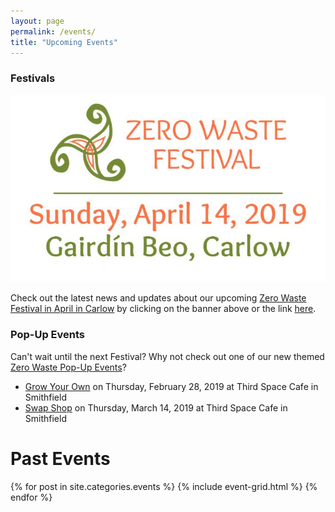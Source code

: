 ```yaml
---
layout: page
permalink: /events/
title: "Upcoming Events"
---
```


### Festivals

[<picture> <source media="(min-width: 650px)" srcset="/images/events/2019-04-festival/carlow-zero-waste-festival-logo-wide.jpg"> <img src="/images/events/2019-04-festival/carlow-zero-waste-festival-logo-long.jpg" alt="Zero Waste Festival Carlow 2019" style="width:auto;"> </picture>](/2019-04-festival)

Check out the latest news and updates about our upcoming [Zero Waste Festival in April in Carlow](/2019-04-festival) by clicking on the banner above or the link [here](/2019-04-festival). 


### Pop-Up Events

Can't wait until the next Festival? Why not check out one of our new themed [Zero Waste Pop-Up Events](/pop-up)?

- [Grow Your Own](/pop-up/first-pop-up-event-grow-your-own/) on Thursday, February 28, 2019 at Third Space Cafe in Smithfield
- [Swap Shop](/pop-up/second-pop-up-event-swap-shop/) on Thursday, March 14, 2019 at Third Space Cafe in Smithfield



# Past Events
 
<div class="tiles">
{% for post in site.categories.events %}
	{% include event-grid.html %}
{% endfor %}
</div>

